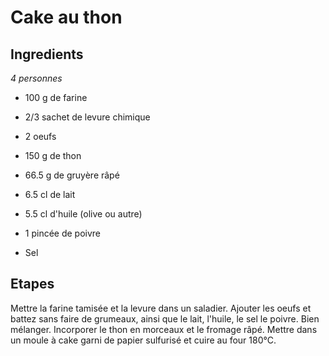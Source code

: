 
# Cake au thon

## Ingredients

_4 personnes_

- 100 g de farine

- 2/3 sachet de levure chimique

- 2 oeufs

- 150 g de thon

- 66.5 g de gruyère râpé

- 6.5 cl de lait

- 5.5 cl d'huile (olive ou autre)

- 1 pincée de poivre

- Sel

## Etapes

Mettre la farine tamisée et la levure dans un saladier.
Ajouter les oeufs et battez sans faire de grumeaux, ainsi que le lait, l'huile, le sel le poivre. Bien mélanger. Incorporer le thon en morceaux et le fromage râpé.
Mettre dans un moule à cake garni de papier sulfurisé et cuire au four 180°C.

